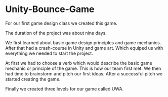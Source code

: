 # Unity-Bounce-Game
For our first game design class we created this game. 

The duration of the project was about nine days. 

We first learned about basic game design principles and game mechanics. After that had a crash-course in Unity and game art. Which equiped us with everything we needed to start the project.

At first we had to choose a verb which would describe the basic game mechanic or principle of the game. This is how our team first met. We then had time to brainstorm and pitch our first ideas. After a successful pitch we started creating the game. 

Finally we created three levels for our game called UWA.
